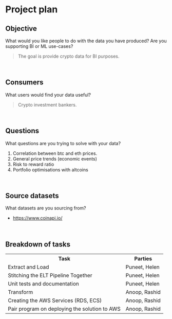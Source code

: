 # Project plan 

## Objective 
What would you like people to do with the data you have produced? Are you supporting BI or ML use-cases? 

<blockquote>The goal is provide crypto data for BI purposes.</blockquote>

<br/>

## Consumers 
What users would find your data useful?

<blockquote>Crypto investment bankers.</blockquote>

<br/>

## Questions 
What questions are you trying to solve with your data? 

1. Correlation between btc and eth prices.
2. General price trends (economic events)
3. Risk to reward ratio 
4. Portfolio optimisations with altcoins 


<br/>

## Source datasets 
What datasets are you sourcing from?

- https://www.coinapi.io/

<br/>

## Breakdown of tasks 

<table>
  <tr>
    <th>Task</th>
    <th>Parties</th>
  </tr>
  <tr>
    <td>Extract and Load</td>
    <td>Puneet, Helen</td>
  </tr>
  <tr>
    <td>Stitching the ELT Pipeline Together</td>
    <td>Puneet, Helen</td>
  </tr>
  <tr>
    <td>Unit tests and documentation</td>
    <td>Puneet, Helen</td>
  </tr>
  <tr>
    <td>Transform</td>
    <td>Anoop, Rashid</td>
  </tr>
  <tr>
    <td>Creating the AWS Services (RDS, ECS)</td>
    <td>Anoop, Rashid</td>
  </tr>
  <tr>
    <td>Pair program on deploying the solution to AWS </td>
    <td>Anoop, Rashid</td>
  </tr>
</table>
